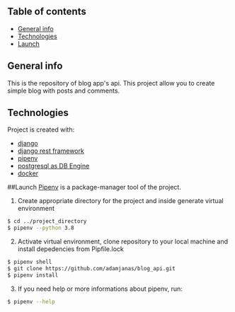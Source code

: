 ## Table of contents
* [General info](#general-info)
* [Technologies](#technologies)
* [Launch](#launch)

## General info
This is the repository of blog app's api. This project allow you to create simple blog with posts and comments.

## Technologies
Project is created with:
* [django](https://www.djangoproject.com)
* [django rest framework](https://www.django-rest-framework.org)
* [pipenv](https://github.com/pypa/pipenv)
* [postgresql as DB Engine](https://www.postgresql.org)
* [docker](https://www.docker.com)

##Launch
[Pipenv](https://github.com/pypa/pipenv) is a package-manager tool of the project.


1. Create appropriate directory for the project and inside generate virtual environment

```bash
$ cd ../project_directory
$ pipenv --python 3.8
```


2. Activate virtual environment, clone repository to your local machine and install depedencies from Pipfile.lock

```bash
$ pipenv shell
$ git clone https://github.com/adamjanas/blog_api.git
$ pipenv install
```


3. If you need help or more informations about pipenv, run:

```bash
$ pipenv --help
```